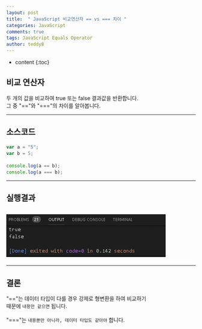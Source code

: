 ```yaml
---
layout: post   
title:  " JavaScript 비교연산자 == vs === 차이 "
categories: JavaScript
comments: true
tags: JavaScript Equals Operator
author: teddy8  
---
```

* content
{:toc}

## 비교 연산자
두 개의 값을 비교하여 true 또는 false 결과값을 반환합니다.<br> 
그 중 "=="와 "==="의 차이를 알아봅니다.

---

## 소스코드 
``` js
var a = "5";
var b = 5;

console.log(a == b);
console.log(a === b);
```
---
## 실행결과


![](/assets/img/javascript\Double_Equals_vs_Triple_Equals.png)
---
---
## 결론<br>
"=="는 데이터 타입이 다를 경우 강제로 형변환을 하여 
비교하기<br> 때문에 `내용만 같으면` 됩니다.<br><br>
"==="는 `내용뿐만 아니라, 데이터 타입도 같아야` 합니다.